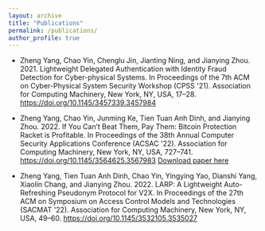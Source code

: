 ```yaml
---
layout: archive
title: "Publications"
permalink: /publications/
author_profile: true
---
```

* Zheng Yang, Chao Yin, Chenglu Jin, Jianting Ning, and Jianying Zhou. 2021. Lightweight Delegated Authentication with Identity Fraud Detection for Cyber-physical Systems. In Proceedings of the 7th ACM on Cyber-Physical System Security Workshop (CPSS '21). Association for Computing Machinery, New York, NY, USA, 17–28. https://doi.org/10.1145/3457339.3457984

* Zheng Yang, Chao Yin, Junming Ke, Tien Tuan Anh Dinh, and Jianying Zhou. 2022. If You Can’t Beat Them, Pay Them: Bitcoin Protection Racket is Profitable. In Proceedings of the 38th Annual Computer Security Applications Conference (ACSAC '22). Association for Computing Machinery, New York, NY, USA, 727–741. https://doi.org/10.1145/3564625.3567983 
[Download paper here](http://chao-cy.github.io/files/ACSAC22-FWAP.pdf)

* Zheng Yang, Tien Tuan Anh Dinh, Chao Yin, Yingying Yao, Dianshi Yang, Xiaolin Chang, and Jianying Zhou. 2022. LARP: A Lightweight Auto-Refreshing Pseudonym Protocol for V2X. In Proceedings of the 27th ACM on Symposium on Access Control Models and Technologies (SACMAT '22). Association for Computing Machinery, New York, NY, USA, 49–60. https://doi.org/10.1145/3532105.3535027

<!-- <a href="https://scholar.google.com/citations?user=6w1u0fAAAAAJ&hl=en&authuser=1">my Google Scholar profile</a>. -->


<!-- {% include base_path %}

{% for post in site.publications reversed %}
  {% include archive-single.html %}
{% endfor %} -->
